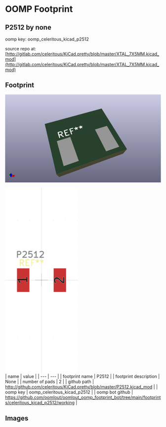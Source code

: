 # OOMP Footprint  
## P2512  by none  
  
oomp key: oomp_celeritous_kicad_p2512  
  
source repo at: [http://gitlab.com/celeritous/KiCad.pretty/blob/master/XTAL_7X5MM.kicad_mod](http://gitlab.com/celeritous/KiCad.pretty/blob/master/XTAL_7X5MM.kicad_mod)  
## Footprint  
  
[![working_kicad_pcb_3d.png](working_kicad_pcb_3d_600.png)](working_kicad_pcb_3d.png)  
  
[![working.png](working_600.png)](working.png)  
| name | value | 
| --- | --- | 
| footprint name | P2512 | 
| footprint description | None | 
| number of pads | 2 | 
| github path | http://github.com/celeritous/KiCad.pretty/blob/master/P2512.kicad_mod | 
| oomp key | oomp_celeritous_kicad_p2512 | 
| oomp bot github | https://github.com/oomlout/oomlout_oomp_footprint_bot/tree/main/footprints/celeritous_kicad_p2512/working | 
## Images  

